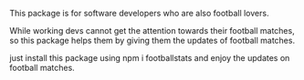 This package is for software developers who are also football lovers.

While working devs cannot get the attention towards their football matches, so this package helps them by giving them the updates of football matches.

just install this package using npm i footballstats and enjoy the updates on football matches.